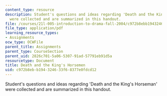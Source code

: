 ```yaml
---
content_type: resource
description: Student's questions and ideas regarding 'Death and the King's Horseman'
  were collected and are summarized in this handout.
file: /courses/21l-005-introduction-to-drama-fall-2004/c972b8ebb194324633f68377e0fdcd12_student_question.pdf
file_type: application/pdf
learning_resource_types:
- Assignments
ocw_type: OCWFile
parent_title: Assignments
parent_type: CourseSection
parent_uid: 2826c701-5a06-5307-91ad-57791eb91d5a
resourcetype: Document
title: Death and the King's Horsemen
uid: c972b8eb-b194-3246-33f6-8377e0fdcd12
---
```

Student's questions and ideas regarding 'Death and the King's Horseman' were collected and are summarized in this handout.

